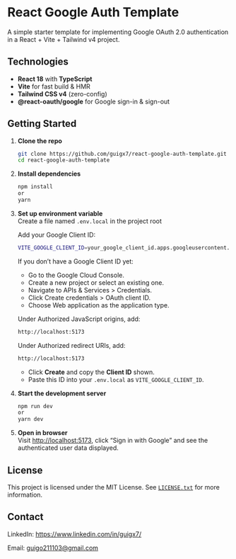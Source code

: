 
# React Google Auth Template

A simple starter template for implementing Google OAuth 2.0 authentication in a React + Vite + Tailwind v4 project.

## Technologies

- **React 18** with **TypeScript**  
- **Vite** for fast build & HMR  
- **Tailwind CSS v4** (zero-config)  
- **@react-oauth/google** for Google sign-in & sign-out

## Getting Started

1. **Clone the repo**  
   ```bash
   git clone https://github.com/guigx7/react-google-auth-template.git
   cd react-google-auth-template
   ```
2. **Install dependencies**  
   ```bash
   npm install
   or
   yarn
   ```
3. **Set up environment variable**  
   Create a file named `.env.local` in the project root
   
   Add your Google Client ID:
   ```bash
   VITE_GOOGLE_CLIENT_ID=your_google_client_id.apps.googleusercontent.com  
   ```
   If you don’t have a Google Client ID yet:
	- Go to the Google Cloud Console.
	- Create a new project or select an existing one.
	- Navigate to APIs & Services > Credentials.
	- Click Create credentials > OAuth client ID.
	- Choose Web application as the application type.
	
	Under Authorized JavaScript origins, add:
	```bash
   http://localhost:5173 
   ```
   Under Authorized redirect URIs, add:
	```bash
   http://localhost:5173 
   ```
	-  Click **Create** and copy the **Client ID** shown.
	- Paste this ID into your `.env.local` as `VITE_GOOGLE_CLIENT_ID`.
4. **Start the development server**  
   ```bash
   npm run dev
   or
   yarn dev
   ```
5. **Open in browser**  
Visit [http://localhost:5173](http://localhost:5173), click “Sign in with Google” and see the authenticated user data displayed.

## License
This project is licensed under the MIT License. See [`LICENSE.txt`](https://github.com/guigx7/react-google-auth-template/blob/main/LICENSE) for more information.

## Contact
LinkedIn: https://www.linkedin.com/in/guigx7/

Email: guigo211103@gmail.com

  
